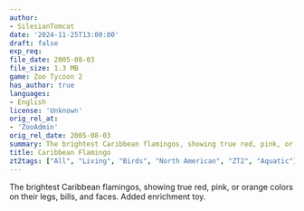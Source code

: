 ```yaml
---
author:
- SilesianTomcat
date: '2024-11-25T13:00:00'
draft: false
exp_req:
file_date: 2005-08-03
file_size: 1.3 MB
game: Zoo Tycoon 2
has_author: true
languages:
- English
license: 'Unknown'
orig_rel_at:
- 'ZooAdmin'
orig_rel_date: 2005-08-03
summary: The brightest Caribbean flamingos, showing true red, pink, or orange colors on their legs, bills, and faces.
title: Caribbean Flamingo
zt2tags: ["All", "Living", "Birds", "North American", "ZT2", "Aquatic"]
---
```

The brightest Caribbean flamingos, showing true red, pink, or orange colors on their legs, bills, and faces. Added enrichment toy.

